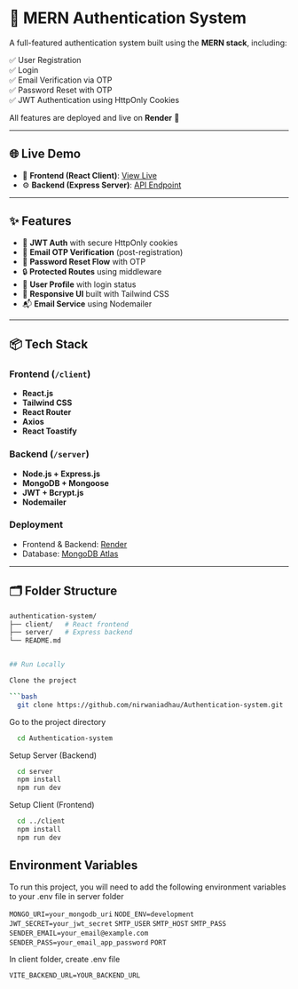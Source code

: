 # 🔐 MERN Authentication System

A full-featured authentication system built using the **MERN stack**, including:

✅ User Registration  
✅ Login  
✅ Email Verification via OTP  
✅ Password Reset with OTP  
✅ JWT Authentication using HttpOnly Cookies  

All features are deployed and live on **Render** 🚀

---

## 🌐 Live Demo

- 🎨 **Frontend (React Client)**: [View Live](https://authentication-system-frontend-yw7l.onrender.com)
- ⚙️ **Backend (Express Server)**: [API Endpoint](https://authentication-system-h74i.onrender.com)

---

## ✨ Features

- 🔐 **JWT Auth** with secure HttpOnly cookies
- 📩 **Email OTP Verification** (post-registration)
- 🔁 **Password Reset Flow** with OTP
- 🔒 **Protected Routes** using middleware
- 💼 **User Profile** with login status
- 🌈 **Responsive UI** built with Tailwind CSS
- 📬 **Email Service** using Nodemailer

---

## 📦 Tech Stack

### Frontend (`/client`)
- **React.js**
- **Tailwind CSS**
- **React Router**
- **Axios**
- **React Toastify**

### Backend (`/server`)
- **Node.js + Express.js**
- **MongoDB + Mongoose**
- **JWT + Bcrypt.js**
- **Nodemailer**

### Deployment
- Frontend & Backend: [Render](https://render.com)
- Database: [MongoDB Atlas](https://www.mongodb.com/cloud/atlas)

---

## 🗂️ Folder Structure
```bash
authentication-system/
├── client/   # React frontend
├── server/   # Express backend
└── README.md


## Run Locally

Clone the project

```bash
  git clone https://github.com/nirwaniadhau/Authentication-system.git
```

Go to the project directory

```bash
  cd Authentication-system
```

Setup Server (Backend)
```bash
  cd server
  npm install
  npm run dev
```

 Setup Client (Frontend)
```bash
  cd ../client
  npm install
  npm run dev
```


## Environment Variables

To run this project, you will need to add the following environment variables to your .env file in server folder

`MONGO_URI=your_mongodb_uri`
`NODE_ENV=development`
`JWT_SECRET=your_jwt_secret`
`SMTP_USER`
`SMTP_HOST`
`SMTP_PASS`
` SENDER_EMAIL=your_email@example.com`
` SENDER_PASS=your_email_app_password`
`PORT`

In client folder, create .env file

`VITE_BACKEND_URL=YOUR_BACKEND_URL`
